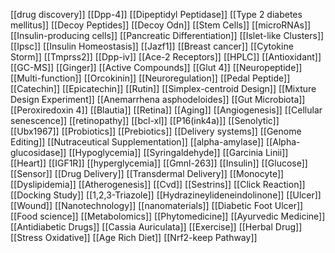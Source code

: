 [[drug discovery]]
[[Dpp-4]]
[[Dipeptidyl Peptidase]]
[[Type 2 diabetes mellitus]]
[[Decoy Peptides]]
[[Decoy Odn]]
[[Stem Cells]]
[[microRNAs]]
[[Insulin-producing cells]]
[[Pancreatic Differentiation]]
[[Islet-like Clusters]]
[[Ipsc]]
[[Insulin Homeostasis]]
[[Jazf1]]
[[Breast cancer]]
[[Cytokine Storm]]
[[Tmprss2]]
[[Dpp-iv]]
[[Ace-2 Receptors]]
[[HPLC]]
[[Antioxidant]]
[[GC-MS]]
[[Ginger]]
[[Active Compounds]]
[[Glut 4]]
[[Neuropeptide]]
[[Multi-function]]
[[Orcokinin]]
[[Neuroregulation]]
[[Pedal Peptide]]
[[Catechin]]
[[Epicatechin]]
[[Rutin]]
[[Simplex-centroid Design]]
[[Mixture Design Experiment]]
[[Anemarrhena asphodeloides]]
[[Gut Microbiota]]
[[Peroxiredoxin 4]]
[[Blautia]]
[[Retina]]
[[Aging]]
[[Angiogenesis]]
[[Cellular senescence]]
[[retinopathy]]
[[bcl-xl]]
[[P16(ink4a)]]
[[Senolytic]]
[[Ubx1967]]
[[Probiotics]]
[[Prebiotics]]
[[Delivery systems]]
[[Genome Editing]]
[[Nutraceutical Supplementation]]
[[alpha-amylase]]
[[Alpha-glucosidase]]
[[Hypoglycemia]]
[[Syringaldehyde]]
[[Garcinia Linii]]
[[Heart]]
[[IGF1R]]
[[hyperglycemia]]
[[Gmnl-263]]
[[Insulin]]
[[Glucose]]
[[Sensor]]
[[Drug Delivery]]
[[Transdermal Delivery]]
[[Monocyte]]
[[Dyslipidemia]]
[[Atherogenesis]]
[[Cvd]]
[[Sestrins]]
[[Click Reaction]]
[[Docking Study]]
[[1,2,3-Triazole]]
[[Hydrazineylideneindolinone]]
[[Ulcer]]
[[Wound]]
[[Nanotechnology]]
[[nanomaterials]]
[[Diabetic Foot Ulcer]]
[[Food science]]
[[Metabolomics]]
[[Phytomedicine]]
[[Ayurvedic Medicine]]
[[Antidiabetic Drugs]]
[[Cassia Auriculata]]
[[Exercise]]
[[Herbal Drug]]
[[Stress Oxidative]]
[[Age Rich Diet]]
[[Nrf2-keep Pathway]]
